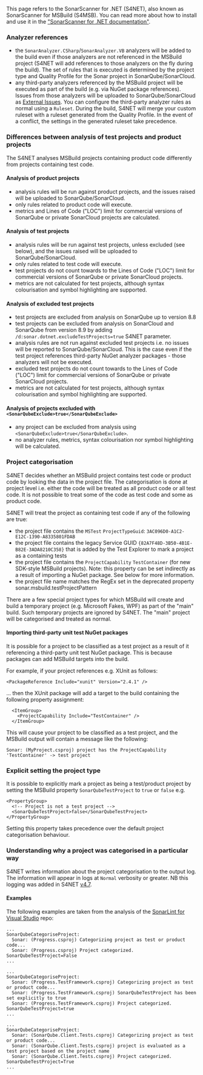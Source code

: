 ﻿This page refers to the SonarScanner for .NET (S4NET), also known as SonarScanner for MSBuild (S4MSB). You can read more about how to install and use it in the ["SonarScanner for .NET documentation"](https://redirect.sonarsource.com/doc/install-configure-scanner-msbuild.html).

### Analyzer references

* the `SonarAnalyzer.CSharp`/`SonarAnalyzer.VB` analyzers will be added to the build even if those analyzers are not referenced in the MSBuild project (S4NET will add references to those analyzers on the fly during the build). The set of rules that is executed is determined by the project type and Quality Profile for the Sonar project in SonarQube/SonarCloud.
* any third-party analyzers referenced by the MSBuild project will be executed as part of the build (e.g. via NuGet package references). Issues from those analyzers will be uploaded to SonarQube/SonarCloud as [External Issues](https://sonarcloud.io/documentation/analysis/external-issues/). You can configure the third-party analyzer rules as normal using a `Ruleset`. During the build, S4NET will merge your custom ruleset with a ruleset generated from the Quality Profile. In the event of a conflict, the settings in the generated ruleset take precedence.

### Differences between analysis of test projects and product projects

The S4NET analyses MSBuild projects containing product code differently from projects containing test code.

#### Analysis of product projects

* analysis rules will be run against product projects, and the issues raised will be uploaded to SonarQube/SonarCloud.
* only rules related to product code will execute.
* metrics and Lines of Code ("LOC") limit for commercial versions of SonarQube or private SonarCloud projects are calculated.

#### Analysis of test projects

* analysis rules will be run against test projects, unless excluded (see below), and the issues raised will be uploaded to SonarQube/SonarCloud.
* only rules related to test code will execute.
* test projects do not count towards to the Lines of Code ("LOC") limit for commercial versions of SonarQube or private SonarCloud projects.
* metrics are not calculated for test projects, although syntax colourisation and symbol highlighting are supported.

#### Analysis of excluded test projects

* test projects are excluded from analysis on SonarQube up to version 8.8
* test projects can be excluded from analysis on SonarCloud and SonarQube from version 8.9 by adding `/d:sonar.dotnet.excludeTestProjects=true` S4NET parameter.
* analysis rules are not run against excluded test projects i.e. no issues will be reported to SonarQube/SonarCloud. This is the case even if the test project references third-party NuGet analyzer packages - those analyzers will not be executed.
* excluded test projects do not count towards to the Lines of Code ("LOC") limit for commercial versions of SonarQube or private SonarCloud projects.
* metrics are not calculated for test projects, although syntax colourisation and symbol highlighting are supported.

#### Analysis of projects excluded with `<SonarQubeExclude>true</SonarQubeExclude>`

* any project can be excluded from analysis using `<SonarQubeExclude>true</SonarQubeExclude>`.
* no analyzer rules, metrics, syntax colourisation nor symbol highlighting will be calculated.

### Project categorisation
S4NET decides whether an MSBuild project contains test code or product code by looking the data in the project file. The categorisation is done at project level i.e. either the code will be treated as all product code or all test code. It is not possible to treat some of the code as test code and some as product code.

S4NET will treat the project as containing test code if any of the following are true:
* the project file contains the `MSTest` `ProjectTypeGuid`: `3AC096D0-A1C2-E12C-1390-A8335801FDAB`
* the project file contains the legacy Service GUID `{82A7F48D-3B50-4B1E-B82E-3ADA8210C358}` that is added by the Test Explorer to mark a project as a containing tests
* the project file contains the `ProjectCapability` `TestContainer` (for new SDK-style MSBuild projects). Note: this property can be set indirectly as a result of importing a NuGet package. See below for more information.
* the project file name matches the RegEx set in the deprecated property sonar.msbuild.testProjectPattern

There are a few special project types for which MSBuild will create and build a temporary project (e.g. Microsoft Fakes, WPF) as part of the "main" build. Such temporary projects are ignored by S4NET. The "main" project will be categorised and treated as normal.

#### Importing third-party unit test NuGet packages
It is possible for a project to be classified as a test project as a result of it referencing a third-party unit test NuGet package. This is because packages can add MSBuild targets into the build.

For example, if your project references e.g. XUnit as follows:
```
<PackageReference Include="xunit" Version="2.4.1" />
```
... then the XUnit package will add a target to the build containing the following property assignment:
```
  <ItemGroup>
    <ProjectCapability Include="TestContainer" />
  </ItemGroup>
```
This will cause your project to be classified as a test project, and the MSBuild output will contain a message like the following:

```
Sonar: (MyProject.csproj) project has the ProjectCapability 'TestContainer' -> test project
```

### Explicit setting the project type
It is possible to explicitly mark a project as being a test/product project by setting the MSBuild property `SonarQubeTestProject` to `true` or `false` e.g.

```
<PropertyGroup>
  <!-- Project is not a test project -->
  <SonarQubeTestProject>false</SonarQubeTestProject>
</PropertyGroup>
```
Setting this property takes precedence over the default project categorisation behaviour.


### Understanding why a project was categorised in a particular way
S4NET writes information about the project categorisation to the output log. The information will appear in logs at `Normal` verbosity or greater.
NB this logging was added in S4NET [v4.7](https://github.com/SonarSource/sonar-scanner-msbuild/releases/tag/4.7.0.2295).

#### Examples
The following examples are taken from the analysis of the [SonarLint for Visual Studio](https://github.com/sonarsource/sonarlint-visualstudio) repo:

```
...
SonarQubeCategoriseProject:
  Sonar: (Progress.csproj) Categorizing project as test or product code...
  Sonar: (Progress.csproj) Project categorized. SonarQubeTestProject=False
...

...
SonarQubeCategoriseProject:
  Sonar: (Progress.TestFramework.csproj) Categorizing project as test or product code...
  Sonar: (Progress.TestFramework.csproj) SonarQubeTestProject has been set explicitly to true
  Sonar: (Progress.TestFramework.csproj) Project categorized. SonarQubeTestProject=true
...

...
SonarQubeCategoriseProject:
  Sonar: (SonarQube.Client.Tests.csproj) Categorizing project as test or product code...
  Sonar: (SonarQube.Client.Tests.csproj) project is evaluated as a test project based on the project name
  Sonar: (SonarQube.Client.Tests.csproj) Project categorized. SonarQubeTestProject=True
...
```
